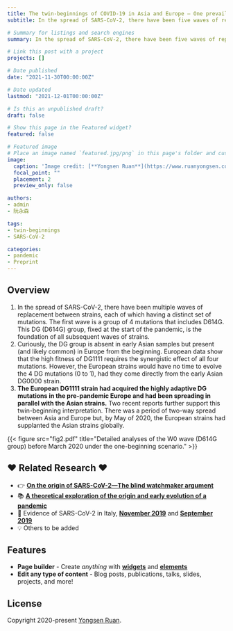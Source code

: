 ```yaml
---
title: The twin-beginnings of COVID-19 in Asia and Europe – One prevails quickly
subtitle: In the spread of SARS-CoV-2, there have been five waves of replacement between strains, each of which having a distinct set of mutations. The first wave is a group of 4 mutations (C241T, C3037T, C14408T, and A23403G [this being the amino acid change D614G]) has **twin-beginnings**.

# Summary for listings and search engines
summary: In the spread of SARS-CoV-2, there have been five waves of replacement between strains, each of which having a distinct set of mutations. The first wave is a group of 4 mutations (C241T, C3037T, C14408T, and A23403G [this being the amino acid change D614G]) has **twin-beginnings**.

# Link this post with a project
projects: []

# Date published
date: "2021-11-30T00:00:00Z"

# Date updated
lastmod: "2021-12-01T00:00:00Z"

# Is this an unpublished draft?
draft: false

# Show this page in the Featured widget?
featured: false

# Featured image
# Place an image named `featured.jpg/png` in this page's folder and customize its options here.
image:
  caption: 'Image credit: [**Yongsen Ruan**](https://www.ruanyongsen.com/)'
  focal_point: ""
  placement: 2
  preview_only: false

authors:
- admin
- 阮永森

tags:
- twin-beginnings
- SARS-CoV-2

categories:
- pandemic
- Preprint
---
```


## Overview

1. In the spread of SARS-CoV-2, there have been multiple waves of replacement between strains, each of which having a distinct set of mutations. The first wave is a group of 4 mutations that includes D614G. This DG (D614G) group, fixed at the start of the pandemic, is the foundation of all subsequent waves of strains.
2. Curiously, the DG group is absent in early Asian samples but present (and likely common) in Europe from the beginning. European data show that the high fitness of DG1111 requires the synergistic effect of all four mutations. However, the European strains would have no time to evolve the 4 DG mutations (0 to 1), had they come directly from the early Asian DG0000 strain.
3. **The European DG1111 strain had acquired the highly adaptive DG mutations in the pre-pandemic Europe and had been spreading in parallel with the Asian strains.** Two recent reports further support this twin-beginning interpretation. There was a period of two-way spread between Asia and Europe but, by May of 2020, the European strains had supplanted the Asian strains globally.

{{< figure src="fig2.pdf" title="Detailed analyses of the W0 wave (D614G group) before March 2020 under the one-beginning scenario." >}}

## ❤️ Related Research ❤️

- 👉 [**On the origin of SARS-CoV-2—The blind watchmaker argument**](https://link.springer.com/article/10.1007/s11427-021-1972-1)
- 📚 [**A theoretical exploration of the origin and early evolution of a pandemic**](https://www.sciencedirect.com/science/article/pii/S2095927320307659)
- 💬 Evidence of SARS-CoV-2 in Italy, [**November 2019**](https://wwwnc.cdc.gov/eid/article/27/2/20-4632_article) and [**September 2019**](https://papers.ssrn.com/sol3/papers.cfm?abstract_id=3883274)
- 💡 Others to be added


## Features

- **Page builder** - Create *anything* with [**widgets**](https://wowchemy.com/docs/page-builder/) and [**elements**](https://wowchemy.com/docs/content/writing-markdown-latex/)
- **Edit any type of content** - Blog posts, publications, talks, slides, projects, and more!


## License

Copyright 2020-present [Yongsen Ruan](https://yongsen-ruan.com).
